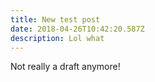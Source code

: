 ```yaml
---
title: New test post
date: 2018-04-26T10:42:20.587Z
description: Lol what
---
```

Not really a draft anymore!
